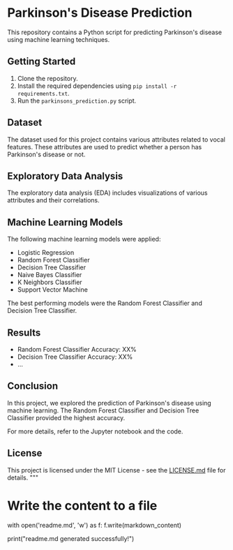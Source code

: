 # Parkinson's Disease Prediction

This repository contains a Python script for predicting Parkinson's disease using machine learning techniques.

## Getting Started

1. Clone the repository.
2. Install the required dependencies using `pip install -r requirements.txt`.
3. Run the `parkinsons_prediction.py` script.

## Dataset

The dataset used for this project contains various attributes related to vocal features. These attributes are used to predict whether a person has Parkinson's disease or not.

## Exploratory Data Analysis

The exploratory data analysis (EDA) includes visualizations of various attributes and their correlations.

## Machine Learning Models

The following machine learning models were applied:

- Logistic Regression
- Random Forest Classifier
- Decision Tree Classifier
- Naive Bayes Classifier
- K Neighbors Classifier
- Support Vector Machine

The best performing models were the Random Forest Classifier and Decision Tree Classifier.

## Results

- Random Forest Classifier Accuracy: XX%
- Decision Tree Classifier Accuracy: XX%
- ...

## Conclusion

In this project, we explored the prediction of Parkinson's disease using machine learning. The Random Forest Classifier and Decision Tree Classifier provided the highest accuracy.

For more details, refer to the Jupyter notebook and the code.

## License

This project is licensed under the MIT License - see the [LICENSE.md](LICENSE.md) file for details.
"""

# Write the content to a file
with open('readme.md', 'w') as f:
    f.write(markdown_content)

print("readme.md generated successfully!")

